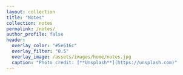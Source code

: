 ```yaml
---
layout: collection
title: "Notes"
collection: notes
permalink: /notes/
author_profile: false
header:
  overlay_color: "#5e616c"
  overlay_filter: "0.5"
  overlay_image: /assets/images/home/notes.jpg
  caption: "Photo credit: [**Unsplash**](https://unsplash.com)"  
---
```

